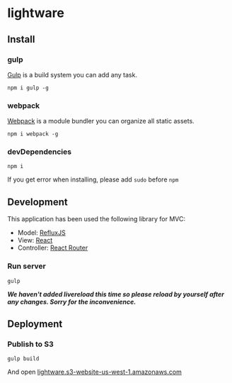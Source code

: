 # lightware

## Install

### gulp

[Gulp](http://gulpjs.com/) is a build system you can add any task.

```npm i gulp -g```

### webpack

[Webpack](http://webpack.github.io/) is a module bundler you can organize all static assets.

```npm i webpack -g```

### devDependencies

```npm i```

If you get error when installing, please add ```sudo``` before ```npm```

## Development

This application has been used the following library for MVC:

- Model: [RefluxJS](https://github.com/spoike/refluxjs)
- View: [React](https://facebook.github.io/react/)
- Controller: [React Router](https://github.com/rackt/react-router)

### Run server

```gulp```


***We haven't added livereload this time so please reload by yourself after any changes. Sorry for the inconvenience.***


## Deployment

### Publish to S3

```gulp build```

And open [lightware.s3-website-us-west-1.amazonaws.com](http://lightware.s3-website-us-west-1.amazonaws.com)